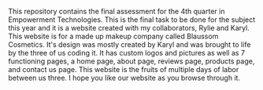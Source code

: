 This repository contains the final assessment for the 4th quarter 
in Empowerment Technologies. This is the final task to be done 
for the subject this year and it is a website created with my 
collaborators, Rylie and Karyl. This website is for a made up makeup 
company called Blaussom Cosmetics. It's design was mostly
created by Karyl and was brought to life by the three of us 
coding it. It has custom logos and pictures as well as 7 functioning
pages, a home page, about page, reviews page, products page, and contact
us page. This website is the fruits of multiple days of labor between
us three. I hope you like our website as you browse through it.

